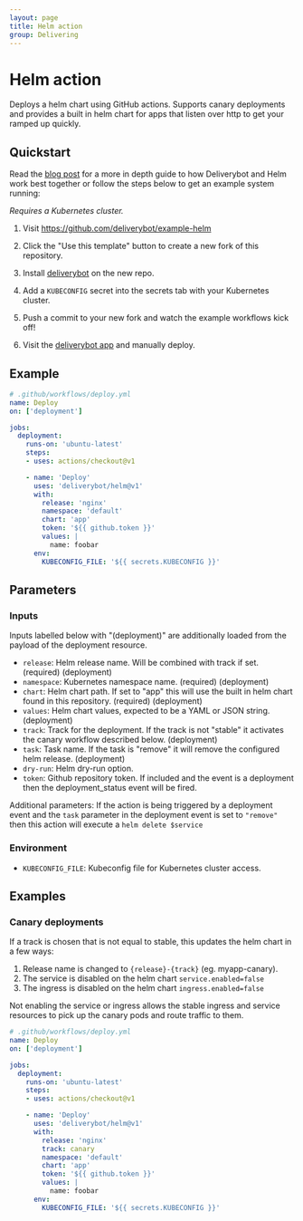 ```yaml
---
layout: page
title: Helm action
group: Delivering
---
```


# Helm action

Deploys a helm chart using GitHub actions. Supports canary deployments and
provides a built in helm chart for apps that listen over http to get your ramped
up quickly.

## Quickstart

Read the [blog post][post] for a more in depth guide to how Deliverybot and Helm
work best together or follow the steps below to get an example system running:

*Requires a Kubernetes cluster.*

1. Visit https://github.com/deliverybot/example-helm

1. Click the "Use this template" button to create a new fork of this repository.

1. Install [deliverybot](https://github.com/apps/deliverybot) on the new repo.

1. Add a `KUBECONFIG` secret into the secrets tab with your Kubernetes cluster.

1. Push a commit to your new fork and watch the example workflows kick off!

1. Visit the [deliverybot app](https://app.deliverybot.dev) and manually deploy.

[post]: /2019/09/15/deploying-to-kubernetes-with-helm-and-github-actions/

## Example

```yaml
# .github/workflows/deploy.yml
name: Deploy
on: ['deployment']

jobs:
  deployment:
    runs-on: 'ubuntu-latest'
    steps:
    - uses: actions/checkout@v1

    - name: 'Deploy'
      uses: 'deliverybot/helm@v1'
      with:
        release: 'nginx'
        namespace: 'default'
        chart: 'app'
        token: '${{ github.token }}'
        values: |
          name: foobar
      env:
        KUBECONFIG_FILE: '${{ secrets.KUBECONFIG }}'
```

## Parameters

### Inputs

Inputs labelled below with "(deployment)" are additionally loaded from the
payload of the deployment resource.

- `release`: Helm release name. Will be combined with track if set. (required)
  (deployment)
- `namespace`: Kubernetes namespace name. (required) (deployment)
- `chart`: Helm chart path. If set to "app" this will use the built in helm
  chart found in this repository. (required) (deployment)
- `values`: Helm chart values, expected to be a YAML or JSON string.
  (deployment)
- `track`: Track for the deployment. If the track is not "stable" it activates
  the canary workflow described below. (deployment)
- `task`: Task name. If the task is "remove" it will remove the configured helm
  release. (deployment)
- `dry-run`: Helm dry-run option.
- `token`: Github repository token. If included and the event is a deployment
  then the deployment_status event will be fired.

Additional parameters: If the action is being triggered by a deployment event
and the `task` parameter in the deployment event is set to `"remove"` then this
action will execute a `helm delete $service`

### Environment

- `KUBECONFIG_FILE`: Kubeconfig file for Kubernetes cluster access.

## Examples

### Canary deployments

If a track is chosen that is not equal to stable, this updates the helm chart
in a few ways:

1. Release name is changed to `{release}-{track}` (eg. myapp-canary).
2. The service is disabled on the helm chart `service.enabled=false`
3. The ingress is disabled on the helm chart `ingress.enabled=false`

Not enabling the service or ingress allows the stable ingress and service
resources to pick up the canary pods and route traffic to them.

```yaml
# .github/workflows/deploy.yml
name: Deploy
on: ['deployment']

jobs:
  deployment:
    runs-on: 'ubuntu-latest'
    steps:
    - uses: actions/checkout@v1

    - name: 'Deploy'
      uses: 'deliverybot/helm@v1'
      with:
        release: 'nginx'
        track: canary
        namespace: 'default'
        chart: 'app'
        token: '${{ github.token }}'
        values: |
          name: foobar
      env:
        KUBECONFIG_FILE: '${{ secrets.KUBECONFIG }}'
```
